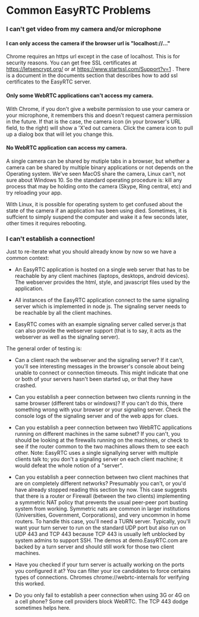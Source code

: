 # Common EasyRTC Problems

### I can't get video from my camera and/or microphone

#### I can only access the camera if the browser url is "localhost://..."

Chrome requires an https url except in the case of localhost. 
This is for security reasons. 
You can get free SSL certificates at https://letsencrypt.org/  or at
https://www.startssl.com/Support?v=1 .
There is a document in the documents section that describes how to add ssl certificates to the EasyRTC server.

#### Only some WebRTC applications can't access my camera.

With Chrome, if you don't give a website permission to use your camera or your microphone, it remembers this and doesn't request camera permission in the future. If that is the case, the camera icon (in your browser's URL field, to the right) will show a 'X'ed out camera. 
Click the camera icon to pull up a dialog box that will let you change this.

#### No WebRTC application can access my camera.

A single camera can be shared by mutiple tabs in a browser, but whether a camera can be shared by multiple binary applications or not depends on the Operating system. We've seen MacOS share the camera, Linux can't, not sure about Windows 10. So the standard operating procedure is: kill any process that may be holding onto the camera (Skype, Ring central, etc) and try reloading your app. 

With Linux, 
it is possible for operating system to get confused about the 
state of the camera if an application has been using died. 
Sometimes, it is suffcient to simply suspend the computer and wake 
it a few seconds later, other times it requires rebooting.

### I can't establish a connection!

Just to re-iterate what you should already know by now so we have a common
context: 

   + An EasyRTC application is hosted on a single web server that has to be
    reachable by any client machines (laptops, desktops, android devices). 
    The webserver provides the html, style, and javascript files used by the 
    application.

   + All instances of the EasyRTC application connect to the same 
    signaling server which is implemented in node js. The signaling server
    needs to be reachable by all the client machines.

   + EasyRTC comes with an example signaling server called server.js that 
     can also provide the webserver support (that is to say, it acts as the webserver as well as the signaling server).


The general order of testing is:

   + Can a client reach the webserver and the signaling server? If it can't, you'll see interesting messages in the browser's console about being unable to connect or connection timeouts. This might indicate that one or both of your servers hasn't been started up, or that they have crashed.

   + Can you establish a peer connection between two clients running in the same browser (different tabs or windows)? If you can't do this, there something wrong with your browser or your signaling server. Check the console logs of the signaling server and of the web apps for clues.

   + Can you establish a peer connection between two WebRTC applications running on different machines in the same subnet? If you can't, you should be looking at the firewalls running on the machines, or check to see if the router common to the two machines allows them to see each other. Note: EasyRTC uses a single signallying server with multiple clients talk to; you don't a signaling server on each client machine; it would defeat the whole notion of a "server".

   + Can you establish a peer connection between two client machines that are on completely different networks? 
Presumably you can't, or you'd have already stopped reading this section by now.
This case suggests that there is a router or Firewall (between the two clients) implementing a symmetric NAT policy that prevents the usual peer-peer port busting system from working. Symmetric nats are common in larger institutions (Universities, Government, Corporations), and very uncommon in home routers.
To handle this case, you'll need a TURN server. 
Typically, you'll want your turn server to run on the standard UDP port but also run on UDP 443 and TCP 443 because TCP 443 is
usually left unblocked by system admins to support SSH. 
The demos at demo.EasyRTC.com are backed by a turn server and should still work for those two client machines.

   + Have you checked if your turn server is actually working on the ports you configured it at? You can filter your ice candidates to force certains types of connections. Chromes  chrome://webrtc-internals for verifying this worked.

   + Do you only fail to establish a peer connection when using 3G or 4G on a cell phone? Some cell providers block WebRTC. The TCP 443 dodge sometimes helps here.
 